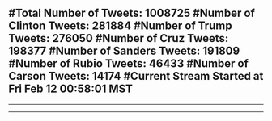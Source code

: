 #Total Number of Tweets: 1008725 
#Number of Clinton Tweets: 281884
#Number of Trump Tweets: 276050
#Number of Cruz Tweets: 198377
#Number of Sanders Tweets: 191809
#Number of Rubio Tweets: 46433
#Number of Carson Tweets: 14174
#Current Stream Started at Fri Feb 12 00:58:01 MST
---
---
---
